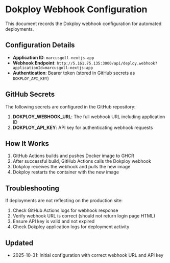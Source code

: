 # Dokploy Webhook Configuration

This document records the Dokploy webhook configuration for automated deployments.

## Configuration Details

- **Application ID**: `marcusgoll-nextjs-app`
- **Webhook Endpoint**: `http://5.161.75.135:3000/api/deploy.webhook?applicationId=marcusgoll-nextjs-app`
- **Authentication**: Bearer token (stored in GitHub secrets as `DOKPLOY_API_KEY`)

## GitHub Secrets

The following secrets are configured in the GitHub repository:

1. **DOKPLOY_WEBHOOK_URL**: The full webhook URL including application ID
2. **DOKPLOY_API_KEY**: API key for authenticating webhook requests

## How It Works

1. GitHub Actions builds and pushes Docker image to GHCR
2. After successful build, GitHub Actions calls the Dokploy webhook
3. Dokploy receives the webhook and pulls the new image
4. Dokploy restarts the container with the new image

## Troubleshooting

If deployments are not reflecting on the production site:

1. Check GitHub Actions logs for webhook response
2. Verify webhook URL is correct (should not return login page HTML)
3. Ensure API key is valid and not expired
4. Check Dokploy application logs for deployment activity

## Updated

- 2025-10-31: Initial configuration with correct webhook URL and API key
